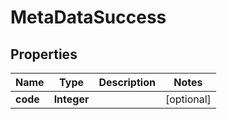 

# MetaDataSuccess

## Properties

Name | Type | Description | Notes
------------ | ------------- | ------------- | -------------
**code** | **Integer** |  |  [optional]



